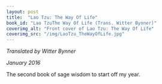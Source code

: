 ```yaml
---
layout: post
title:  "Lao Tzu: The Way Of Life"
book_id: "Lao TzuThe Way Of Life (Trans. Witter Bynner)"
coverimg_alt: "Front cover of Lao Tzu: The Way Of Life"
coverimg_src: "/img/LaoTzu_TheWayOfLife.jpg"
---
```


_Translated by Witter Bynner_

_January 2016_

The second book of sage wisdom to start off my year.
